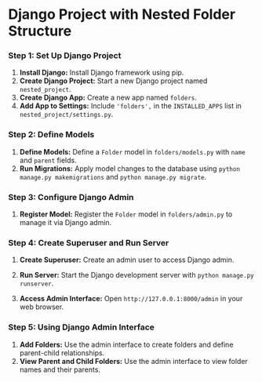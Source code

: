 
# Django Project with Nested Folder Structure

### Step 1: Set Up Django Project

1. **Install Django:** Install Django framework using pip.
2. **Create Django Project:** Start a new Django project named `nested_project`.
3. **Create Django App:** Create a new app named `folders`.
4. **Add App to Settings:** Include `'folders',` in the `INSTALLED_APPS` list in `nested_project/settings.py`.

### Step 2: Define Models

1. **Define Models:** Define a `Folder` model in `folders/models.py` with `name` and `parent` fields.
2. **Run Migrations:** Apply model changes to the database using `python manage.py makemigrations` and `python manage.py migrate`.

### Step 3: Configure Django Admin

1. **Register Model:** Register the `Folder` model in `folders/admin.py` to manage it via Django admin.

### Step 4: Create Superuser and Run Server

1. **Create Superuser:** Create an admin user to access Django admin.
2. **Run Server:** Start the Django development server with `python manage.py runserver`.

3. **Access Admin Interface:** Open `http://127.0.0.1:8000/admin` in your web browser.

### Step 5: Using Django Admin Interface

1. **Add Folders:** Use the admin interface to create folders and define parent-child relationships.
2. **View Parent and Child Folders:** Use the admin interface to view folder names and their parents.
